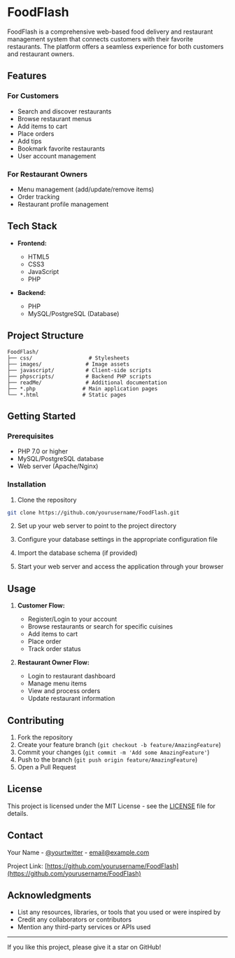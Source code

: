 # FoodFlash

FoodFlash is a comprehensive web-based food delivery and restaurant management system that connects customers with their favorite restaurants. The platform offers a seamless experience for both customers and restaurant owners.

## Features

### For Customers
- Search and discover restaurants
- Browse restaurant menus
- Add items to cart
- Place orders
- Add tips
- Bookmark favorite restaurants
- User account management

### For Restaurant Owners
- Menu management (add/update/remove items)
- Order tracking
- Restaurant profile management

## Tech Stack

- **Frontend:**
  - HTML5
  - CSS3
  - JavaScript
  - PHP

- **Backend:**
  - PHP
  - MySQL/PostgreSQL (Database)

## Project Structure

```
FoodFlash/
├── css/                  # Stylesheets
├── images/              # Image assets
├── javascript/          # Client-side scripts
├── phpscripts/          # Backend PHP scripts
├── readMe/              # Additional documentation
├── *.php               # Main application pages
└── *.html              # Static pages
```

## Getting Started

### Prerequisites
- PHP 7.0 or higher
- MySQL/PostgreSQL database
- Web server (Apache/Nginx)

### Installation

1. Clone the repository
```bash
git clone https://github.com/yourusername/FoodFlash.git
```

2. Set up your web server to point to the project directory

3. Configure your database settings in the appropriate configuration file

4. Import the database schema (if provided)

5. Start your web server and access the application through your browser

## Usage

1. **Customer Flow:**
   - Register/Login to your account
   - Browse restaurants or search for specific cuisines
   - Add items to cart
   - Place order
   - Track order status

2. **Restaurant Owner Flow:**
   - Login to restaurant dashboard
   - Manage menu items
   - View and process orders
   - Update restaurant information

## Contributing

1. Fork the repository
2. Create your feature branch (`git checkout -b feature/AmazingFeature`)
3. Commit your changes (`git commit -m 'Add some AmazingFeature'`)
4. Push to the branch (`git push origin feature/AmazingFeature`)
5. Open a Pull Request

## License

This project is licensed under the MIT License - see the [LICENSE](LICENSE) file for details.

## Contact

Your Name - [@yourtwitter](https://twitter.com/yourtwitter) - email@example.com

Project Link: [https://github.com/yourusername/FoodFlash](https://github.com/yourusername/FoodFlash)

## Acknowledgments

- List any resources, libraries, or tools that you used or were inspired by
- Credit any collaborators or contributors
- Mention any third-party services or APIs used

---

If you like this project, please give it a star on GitHub! 